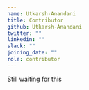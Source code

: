 ```yaml
---
name: Utkarsh-Anandani
title: Contributor
github: Utkarsh-Anandani
twitter: ""
linkedin: ""
slack: ""
joining_date: ""
role: contributor
---
```


Still waiting for this
